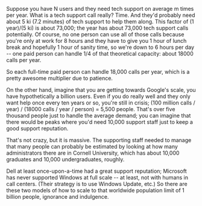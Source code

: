 Suppose you have N users and they need tech support on average m times per year. What is a tech support call really? Time. And they'd probably need about 5 ki (7.2 minutes) of tech support to help them along. This factor of (1 year)/(5 ki) is about 73,000; the year has about 73,000 tech support calls potentially. Of course, no one person can use all of those calls because you're only at work for 8 hours and they have to give you 1 hour of lunch break and hopefully 1 hour of sanity time, so we're down to 6 hours per day -- one paid person can handle 1/4 of that theoretical capacity: about 18000 calls per year.

So each full-time paid person can handle 18,000 calls per year, which is a pretty awesome multiplier due to patience.

On the other hand, imagine that you are getting towards Google's scale, you have hypothetically a billion users. Even if you do really well and they only want help once every ten years or so, you're still in crisis; (100 million calls / year) / (18000 calls / year / person) = 5,500 people. That's over five thousand people just to handle the average demand; you can imagine that there would be peaks where you'd need 10,000 support staff just to keep a good support reputation.

That's not crazy, but it is massive. The supporting staff needed to manage that many people can probably be estimated by looking at how many administrators there are in Cornell University, which has about 10,000 graduates and 10,000 undergraduates, roughly.  

Dell at least once-upon-a-time had a great support reputation; Microsoft has never supported Windows at full scale -- at least, not with humans in call centers. (Their strategy is to use Windows Update, etc.) So there are these two models of how to scale to that worldwide population limit of 1 billion people, ignorance and indulgence.
